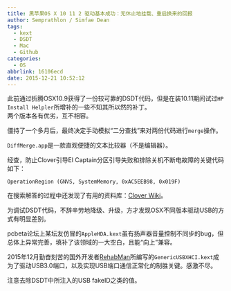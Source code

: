 ```yaml
---
title: 黑苹果OS X 10 11 2 驱动基本成功：无休止地挂载、重启换来的回报
author: Semprathlon / Simfae Dean
tags:
  - kext
  - DSDT
  - Mac
  - Github
categories:
  - OS
abbrlink: 16106ecd
date: 2015-12-21 10:52:12
---
```

此前通过折腾OSX10.9获得了一份较可靠的DSDT代码，但是在装10.11期间试过`HP Install Helpler`所增补的一些不知其所以然的补丁。  
两个版本各有优劣，互不相容。

僵持了一个多月后，最终决定手动模拟“二分查找”来对两份代码进行`merge`操作。

`DiffMerge.app`是一款直观便捷的文本比较器（不是编辑器）。


经查，防止Clover引导El Captain分区引导失败和排除关机不断电故障的关键代码如下：

`
OperationRegion (GNVS, SystemMemory, 0xAC5EEB98, 0x019F)
`

在搜索解答的过程中还发现了有用的资料库：[Clover Wiki](http://clover-wiki.zetam.org/Home)。 

为调试DSDT代码，不辞辛劳地降级、升级，方才发现OSX不同版本驱动USB的方式有明显差别。

pcbeta论坛上某坛友仿冒的`AppleHDA.kext`虽有扬声器音量控制不同步的bug，但总体上异常完善，填补了该领域的一大空白，且能“向上”兼容。

2015年12月勤奋刻苦的国外开发者[RehabMan](https://github.com/RehabMan/)所编写的`GenericUSBXHCI.kext`成为了驱动USB3.0端口，以及实现USB端口通信正常化的制胜关键。感激不尽。   

注意去除DSDT中所注入的USB fakeID之类的值。